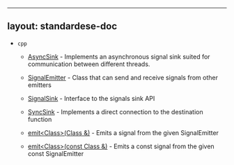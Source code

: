 
---
layout: standardese-doc
---

  - `cpp`
    
      - [AsyncSink](asyncsink.md#cpp::AsyncSink "cpp::AsyncSink") - Implements an asynchronous signal sink suited for communication between different threads.
    
      - [SignalEmitter](emitter.md#cpp::SignalEmitter "cpp::SignalEmitter") - Class that can send and receive signals from other emitters
    
      - [SignalSink](sink.md#cpp::SignalSink "cpp::SignalSink") - Interface to the signals sink API
    
      - [SyncSink](syncsink.md#cpp::SyncSink "cpp::SyncSink") - Implements a direct connection to the destination function
    
      - [emit\<Class\>(Class &)](emitter.md#cpp::emit\<Class\>\(Class%20&\) "cpp::emit\<Class\>(Class &)") - Emits a signal from the given SignalEmitter
    
      - [emit\<Class\>(const Class &)](emitter.md#cpp::emit\<Class\>\(const%20Class%20&\) "cpp::emit\<Class\>(const Class &)") - Emits a const signal from the given const SignalEmitter
